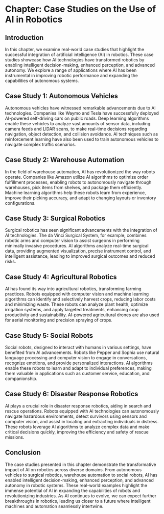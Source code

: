 Chapter: Case Studies on the Use of AI in Robotics
==================================================

Introduction
------------

In this chapter, we examine real-world case studies that highlight the successful integration of artificial intelligence (AI) in robotics. These case studies showcase how AI technologies have transformed robotics by enabling intelligent decision-making, enhanced perception, and advanced autonomy. We explore a range of applications where AI has been instrumental in improving robotic performance and expanding the capabilities of autonomous systems.

Case Study 1: Autonomous Vehicles
---------------------------------

Autonomous vehicles have witnessed remarkable advancements due to AI technologies. Companies like Waymo and Tesla have successfully deployed AI-powered self-driving cars on public roads. Deep learning algorithms enable these vehicles to analyze vast amounts of sensor data, including camera feeds and LIDAR scans, to make real-time decisions regarding navigation, object detection, and collision avoidance. AI techniques such as reinforcement learning have also been used to train autonomous vehicles to navigate complex traffic scenarios.

Case Study 2: Warehouse Automation
----------------------------------

In the field of warehouse automation, AI has revolutionized the way robots operate. Companies like Amazon utilize AI algorithms to optimize order fulfillment processes, enabling robots to autonomously navigate through warehouses, pick items from shelves, and package them efficiently. Machine learning algorithms help these robots learn from experience, improve their picking accuracy, and adapt to changing layouts or inventory configurations.

Case Study 3: Surgical Robotics
-------------------------------

Surgical robotics has seen significant advancements with the integration of AI technologies. The da Vinci Surgical System, for example, combines robotic arms and computer vision to assist surgeons in performing minimally invasive procedures. AI algorithms analyze real-time surgical data, providing augmented visualization, precise instrument control, and intelligent assistance, leading to improved surgical outcomes and reduced risks.

Case Study 4: Agricultural Robotics
-----------------------------------

AI has found its way into agricultural robotics, transforming farming practices. Robots equipped with computer vision and machine learning algorithms can identify and selectively harvest crops, reducing labor costs and minimizing waste. These robots can analyze plant health, optimize irrigation systems, and apply targeted treatments, enhancing crop productivity and sustainability. AI-powered agricultural drones are also used for aerial monitoring and precision spraying of crops.

Case Study 5: Social Robots
---------------------------

Social robots, designed to interact with humans in various settings, have benefited from AI advancements. Robots like Pepper and Sophia use natural language processing and computer vision to engage in conversations, recognize emotions, and provide personalized interactions. AI algorithms enable these robots to learn and adapt to individual preferences, making them valuable in applications such as customer service, education, and companionship.

Case Study 6: Disaster Response Robotics
----------------------------------------

AI plays a crucial role in disaster response robotics, aiding in search and rescue operations. Robots equipped with AI technologies can autonomously navigate hazardous environments, detect survivors using sensors and computer vision, and assist in locating and extracting individuals in distress. These robots leverage AI algorithms to analyze complex data and make critical decisions quickly, improving the efficiency and safety of rescue missions.

Conclusion
----------

The case studies presented in this chapter demonstrate the transformative impact of AI on robotics across diverse domains. From autonomous vehicles to surgical robotics, warehouse automation to social robots, AI has enabled intelligent decision-making, enhanced perception, and advanced autonomy in robotic systems. These real-world examples highlight the immense potential of AI in expanding the capabilities of robots and revolutionizing industries. As AI continues to evolve, we can expect further breakthroughs in robotics, leading us closer to a future where intelligent machines and automation seamlessly intertwine.
